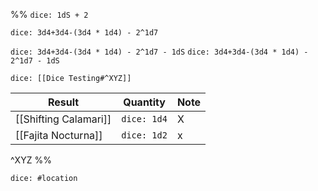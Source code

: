 %%
`dice: 1dS + 2`

`dice: 3d4+3d4-(3d4 * 1d4) - 2^1d7`

`dice: 3d4+3d4-(3d4 * 1d4) - 2^1d7 - 1dS`
`dice: 3d4+3d4-(3d4 * 1d4) - 2^1d7 - 1dS`

`dice: [[Dice Testing#^XYZ]]`


| Result                | Quantity    | Note |
| --------------------- | ----------- | ---- |
| [[Shifting Calamari]] | `dice: 1d4` | X    |
| [[Fajita Nocturna]]   | `dice: 1d2` | x    |
^XYZ
%%

`dice: #location`